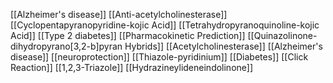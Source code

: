 [[Alzheimer's disease]]
[[Anti-acetylcholinesterase]]
[[Cyclopentapyranopyridine-kojic Acid]]
[[Tetrahydropyranoquinoline-kojic Acid]]
[[Type 2 diabetes]]
[[Pharmacokinetic Prediction]]
[[Quinazolinone-dihydropyrano[3,2-b]pyran Hybrids]]
[[Acetylcholinesterase]]
[[Alzheimer's disease]]
[[neuroprotection]]
[[Thiazole-pyridinium]]
[[Diabetes]]
[[Click Reaction]]
[[1,2,3-Triazole]]
[[Hydrazineylideneindolinone]]
